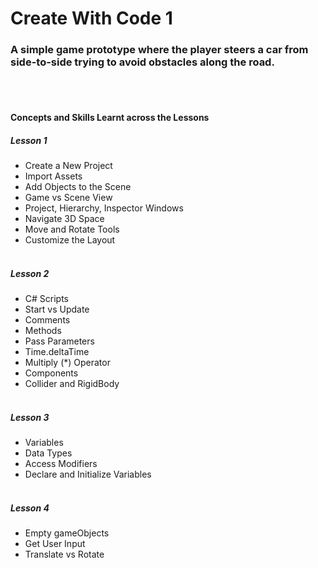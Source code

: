 # Create With Code 1
### A simple game prototype where the player steers a car from side-to-side trying to avoid obstacles along the road.
<br/><br/>
#### Concepts and Skills Learnt across the Lessons
##### Lesson 1
- Create a New Project
- Import Assets 
- Add Objects to the Scene
- Game vs Scene View
- Project, Hierarchy, Inspector Windows
- Navigate 3D Space
- Move and Rotate Tools
- Customize the Layout 
<br/><br/>
##### Lesson 2
- C# Scripts 
- Start vs Update 
- Comments
- Methods 
- Pass Parameters
- Time.deltaTime
- Multiply (*) Operator
- Components 
- Collider and RigidBody
<br/><br/>
##### Lesson 3
- Variables
- Data Types
- Access Modifiers
- Declare and Initialize Variables
<br/><br/>
##### Lesson 4
- Empty gameObjects
- Get User Input
- Translate vs Rotate
